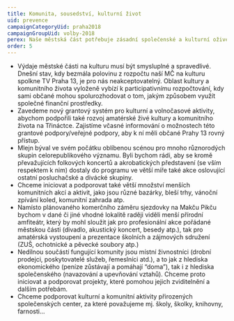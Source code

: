 ```yaml
---
title: Komunita, sousedství, kulturní život
uid: prevence
campaignCategoryUid: praha2018
campaignGroupUid: volby-2018
perex: Naše městská část potřebuje zásadní společenské a kulturní oživení. Za kulturou a zábavou dnes lidé jezdí především do jiných městských částí, v horším případě se pro mnohé stávají jedinými zdroji zábavy nákupní centra a restaurace. I tato zařízení samozřejmě hrají ve společenském životě svoji roli, rozhodně ale nemohou pokrýt potřeby většiny věkových a zájmových skupin. Z našeho pohledu je proto třeba, aby byl kulturní a komunitní život na Třináctce tak pestrý a různorodý, jak pestré a různorodé jsou osobnosti a zájmy lidí, kteří zde žijí. Chceme rozšířit kulturní nabídku jak skrze oživení programové nabídky KD Mlejn a Spolkového domu Stodůlky, tak větší podporou různých akcí, které známe z jiných městských částí (Zažít město jinak, sousedské slavnosti atp.). Oproti dnešku bychom chtěli výrazně více finančně podpořit také kulturní a společenské akce a aktivity místních zájmových spolků, občanských iniciativ i aktivních jednotlivců, protože čím více lidí se do společenského života zapojí, tím více budeme žít spolu a ne jen vedle sebe.
order: 5
---
```


* Výdaje městské části na kulturu musí být smysluplné a spravedlivé. Dnešní stav, kdy bezmála polovinu z rozpočtu naší MČ  na kulturu spolkne TV Praha 13, je pro nás neakceptovatelný. Oblast kultury a komunitního života vyloženě vybízí k participativnímu rozpočtování, kdy sami občané mohou spolurozhodovat o tom, jakým způsobem využít společné finanční prostředky.
* Zavedeme nový grantový systém pro kulturní a volnočasové aktivity, abychom podpořili také rozvoj amatérské živé kultury a komunitního života na Třináctce. Zajistíme včasné informování o možnostech této grantové podpory/veřejné podpory, aby k ní měli občané Prahy 13 rovný přístup.
* Mlejn býval ve svém počátku oblíbenou scénou pro mnoho různorodých skupin celorepublikového významu. Byli bychom rádi, aby se kromě převažujících folkových koncertů a akrobatických představení (se vším respektem k nim) dostaly do programu ve větší míře také akce oslovující ostatní  posluchačské a divácké skupiny.
* Chceme iniciovat a podporovat také větší množství menších komunitních akcí a aktivit, jako jsou různé bazárky, bleší trhy, vánoční zpívání koled, komunitní zahrada atp.
* Namísto plánovaného komerčního záměru sjezdovky na Makču Pikču bychom v dané či jiné vhodné lokalitě raději viděli menší přírodní amfiteátr, který by mohl sloužit jak pro profesionální akce pořádané městskou části (divadlo, akustický koncert, besedy atp.), tak pro amatérská vystoupení a prezentace školních a zájmových sdružení (ZUŠ, ochotnické a pěvecké soubory atp.)
* Nedílnou součástí fungující komunity jsou místní živnostníci (drobní prodejci, poskytovatelé služeb, řemeslníci atd.), a to jak z hlediska ekonomického (peníze zůstávají a pomáhají “doma”), tak i z hlediska společenského (navazování a upevňování vztahů). Chceme proto iniciovat a podporovat projekty, které pomohou jejich zviditelnění a dalším potřebám.
* Chceme podporovat kulturní a komunitní aktivity přirozených společenských center, za které považujeme mj. školy, školky, knihovny, farnosti…
